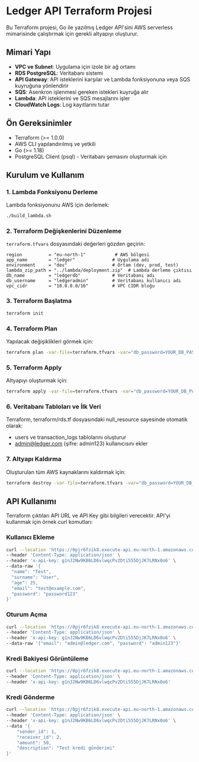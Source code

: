 # Ledger API Terraform Projesi

Bu Terraform projesi, Go ile yazılmış Ledger API'sini AWS serverless mimarisinde çalıştırmak için gerekli altyapıyı oluşturur.

## Mimari Yapı

- **VPC ve Subnet**: Uygulama için izole bir ağ ortamı
- **RDS PostgreSQL**: Veritabanı sistemi
- **API Gateway**: API isteklerini karşılar ve Lambda fonksiyonuna veya SQS kuyruğuna yönlendirir
- **SQS**: Asenkron işlenmesi gereken istekleri kuyruğa alır
- **Lambda**: API isteklerini ve SQS mesajlarını işler
- **CloudWatch Logs**: Log kayıtlarını tutar

## Ön Gereksinimler

- Terraform (>= 1.0.0)
- AWS CLI yapılandırılmış ve yetkili
- Go (>= 1.18)
- PostgreSQL Client (psql) - Veritabanı şemasını oluşturmak için

## Kurulum ve Kullanım

### 1. Lambda Fonksiyonu Derleme

Lambda fonksiyonunu AWS için derlemek:

```bash
./build_lambda.sh
```

### 2. Terraform Değişkenlerini Düzenleme

`terraform.tfvars` dosyasındaki değerleri gözden geçirin:

```hcl
region          = "eu-north-1"           # AWS bölgesi
app_name        = "ledger"              # Uygulama adı
environment     = "dev"                 # Ortam (dev, prod, test)
lambda_zip_path = "../lambda/deployment.zip"  # Lambda derleme çıktısı
db_name         = "ledgerdb"            # Veritabanı adı
db_username     = "ledgeradmin"         # Veritabanı kullanıcı adı
vpc_cidr        = "10.0.0.0/16"         # VPC CIDR bloğu
```

### 3. Terraform Başlatma

```bash
terraform init
```

### 4. Terraform Plan

Yapılacak değişiklikleri görmek için:

```bash
terraform plan -var-file=terraform.tfvars -var="db_password=YOUR_DB_PASSWORD"
```

### 5. Terraform Apply

Altyapıyı oluşturmak için:

```bash
terraform apply -var-file=terraform.tfvars -var="db_password=YOUR_DB_PASSWORD"
```

### 6. Veritabanı Tabloları ve İlk Veri

Terraform, terraform/rds.tf dosyasındaki null_resource sayesinde otomatik olarak:
- users ve transaction_logs tablolarını oluşturur
- admin@ledger.com (şifre: admin123) kullanıcısını ekler

### 7. Altyapı Kaldırma

Oluşturulan tüm AWS kaynaklarını kaldırmak için:

```bash
terraform destroy -var-file=terraform.tfvars -var="db_password=YOUR_DB_PASSWORD"
```

## API Kullanımı

Terraform çıktıları API URL ve API Key gibi bilgileri verecektir. API'yi kullanmak için örnek curl komutları:

### Kullanıcı Ekleme

```bash
curl --location 'https://0pjr6fzik8.execute-api.eu-north-1.amazonaws.com/dev/register' \
--header 'Content-Type: application/json' \
--header 'x-api-key: g1nJ2Nw9KB6LD6vlwqcPv2Dti555DjJK7LRNx0o6' \
--data-raw '{
  "name": "Test",
  "surname": "User",
  "age": 25,
  "email": "test@example.com",
  "password": "password123"
}'
```

### Oturum Açma

```bash
curl --location 'https://0pjr6fzik8.execute-api.eu-north-1.amazonaws.com/dev/login' \
--header 'Content-Type: application/json' \
--header 'x-api-key: g1nJ2Nw9KB6LD6vlwqcPv2Dti555DjJK7LRNx0o6' \
--data-raw '{"email": "admin@ledger.com", "password": "admin123"}'
```

### Kredi Bakiyesi Görüntüleme

```bash
curl --location 'https://0pjr6fzik8.execute-api.eu-north-1.amazonaws.com/dev/users/get-credit?id=1' \
--header 'Content-Type: application/json' \
--header 'x-api-key: g1nJ2Nw9KB6LD6vlwqcPv2Dti555DjJK7LRNx0o6'
```

### Kredi Gönderme

```bash
curl --location 'https://0pjr6fzik8.execute-api.eu-north-1.amazonaws.com/dev/users/send-credit' \
--header 'Content-Type: application/json' \
--header 'x-api-key: g1nJ2Nw9KB6LD6vlwqcPv2Dti555DjJK7LRNx0o6' \
--data '{
    "sender_id": 1,
    "receiver_id": 2,
    "amount": 50,
    "description": "Test kredi gönderimi"
}'
```
